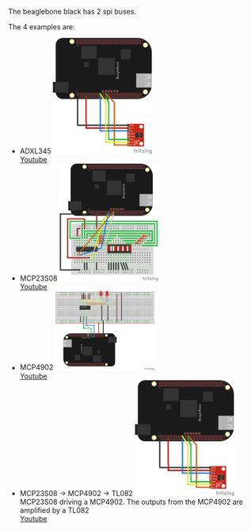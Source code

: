The beaglebone black has 2 spi buses.

The 4 examples are:
* ADXL345 
  <img src="adxl345.png" width="200px"><br>
  <a href="https://youtu.be/m5WUDOjjX_c" target="_blank">Youtube</a>
* MCP23S08 
  <img src="mcp23s08.png" width="200px"><br>
  <a href="https://youtu.be/hzkYUcrGF2A" target="_blank">Youtube</a>  
* MCP4902 
  <img src="mcp4902.png" width="200px"><br>
  <a href="https://youtu.be/X3ysMQEdu90" target="_blank">Youtube</a> 
* MCP23S08 -> MCP4902 -> TL082 
  <img src="adxl345.png" width="200px"><br> 
  MCP23S08 driving a MCP4902. The outputs from the MCP4902 are amplified by a TL082<br>
  <a href="https://youtu.be/yKDiBpzb08I" target="_blank">Youtube</a>
